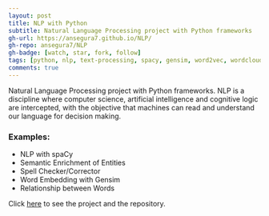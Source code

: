 ```yaml
---
layout: post
title: NLP with Python
subtitle: Natural Language Processing project with Python frameworks
gh-url: https://ansegura7.github.io/NLP/
gh-repo: ansegura7/NLP
gh-badge: [watch, star, fork, follow]
tags: [python, nlp, text-processing, spacy, gensim, word2vec, wordcloud, spellchecker]
comments: true
---
```


Natural Language Processing project with Python frameworks. NLP is a discipline where computer science, artificial intelligence and cognitive logic are intercepted, with the objective that machines can read and understand our language for decision making.

### Examples:
- NLP with spaCy
- Semantic Enrichment of Entities
- Spell Checker/Corrector
- Word Embedding with Gensim
- Relationship between Words

Click [here](https://ansegura7.github.io/NLP/) to see the project and the repository.
